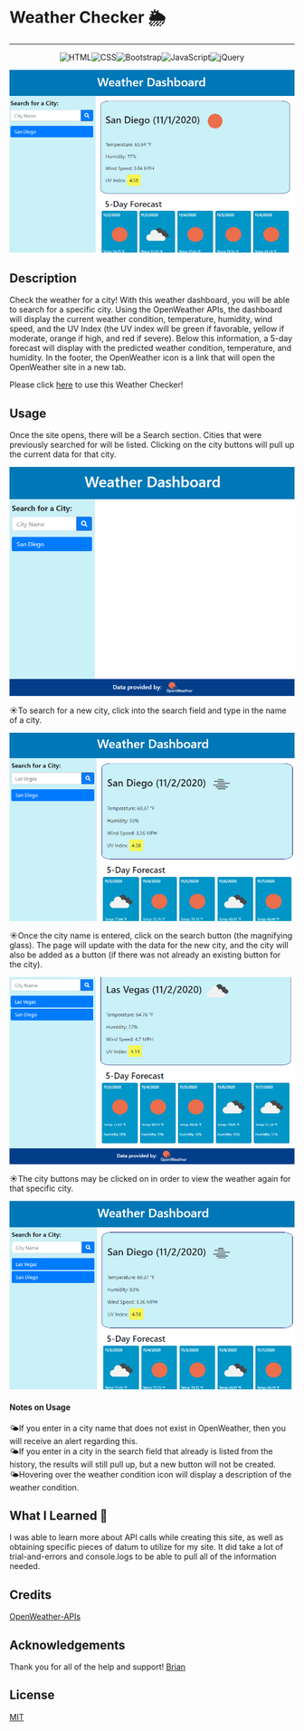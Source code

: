 # Weather Checker 🌦️

***

<p align="center"> <img src="https://img.shields.io/badge/html5%20-%23E34F26.svg?&style=for-the-badge&logo=html5&logoColor=white" alt="HTML"><img src="https://img.shields.io/badge/css3%20-%231572B6.svg?&style=for-the-badge&logo=css3&logoColor=white" alt="CSS"><img src="https://img.shields.io/badge/bootstrap%20-%23563D7C.svg?&style=for-the-badge&logo=bootstrap&logoColor=white" alt="Bootstrap"><img src="https://img.shields.io/badge/javascript%20-%23323330.svg?&style=for-the-badge&logo=javascript&logoColor=%23F7DF1E" alt="JavaScript"><img src="https://img.shields.io/badge/jquery%20-%230769AD.svg?&style=for-the-badge&logo=jquery&logoColor=white" alt="jQuery"></p>

![screenshot](./assets/images/readme-screenshot1.png)

## Description

Check the weather for a city!  With this weather dashboard, you will be able to search for a specific city.  Using the OpenWeather APIs, the dashboard will display the current weather condition, temperature, humidity, wind speed, and the UV Index (the UV index will be green if favorable, yellow if moderate, orange if high, and red if severe).  Below this information, a 5-day forecast will display with the predicted weather condition, temperature, and humidity.  In the footer, the OpenWeather icon is a link that will open the OpenWeather site in a new tab.

Please click [here](https://christina2021.github.io/weather-checker/) to use this Weather Checker! 

## Usage

Once the site opens, there will be a Search section.  Cities that were previously searched for will be listed.  Clicking on the city buttons will pull up the current data for that city.

![screenshot](./assets/images/readme-screenshot2.png)

☀️To search for a new city, click into the search field and type in the name of a city.

![screenshot](./assets/images/readme-screenshot3.png)

☀️Once the city name is entered, click on the search button (the magnifying glass).  The page will update with the data for the new city, and the city will also be added as a button (if there was not already an existing button for the city).

![screenshot](./assets/images/readme-screenshot4.png)

☀️The city buttons may be clicked on in order to view the weather again for that specific city.

![screenshot](./assets/images/readme-screenshot5.png)

#### Notes on Usage

🌤️If you enter in a city name that does not exist in OpenWeather, then you will receive an alert regarding this.\
🌤️If you enter in a city in the search field that already is listed from the history, the results will still pull up, but a new button will not be created.\
🌤️Hovering over the weather condition icon will display a description of the weather condition.


## What I Learned 💭

I was able to learn more about API calls while creating this site, as well as obtaining specific pieces of datum to utilize for my site.  It did take a lot of trial-and-errors and console.logs to be able to pull all of the information needed.

## Credits

[OpenWeather-APIs](https://openweathermap.org/api)

## Acknowledgements

Thank you for all of the help and support!
[Brian](https://github.com/btparker70)


## License
[MIT](https://choosealicense.com/licenses/mit/#)